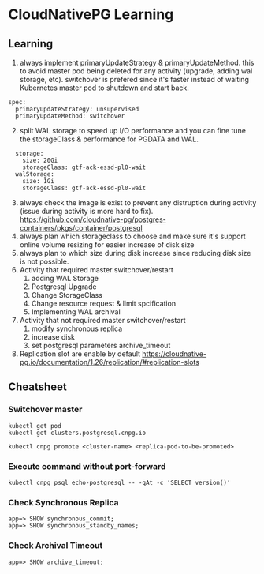# CloudNativePG Learning

## Learning
1. always implement primaryUpdateStrategy & primaryUpdateMethod. this to avoid master pod being deleted for any activity (upgrade, adding wal storage, etc). switchover is prefered since it's faster instead of waiting Kubernetes master pod to shutdown and start back.
```
spec:
  primaryUpdateStrategy: unsupervised
  primaryUpdateMethod: switchover
```
2. split WAL storage to speed up I/O performance and you can fine tune the storageClass & performance for PGDATA and WAL.
```
  storage:
    size: 20Gi
    storageClass: gtf-ack-essd-pl0-wait
  walStorage:
    size: 1Gi
    storageClass: gtf-ack-essd-pl0-wait
```
3. always check the image is exist to prevent any distruption during activity (issue during activity is more hard to fix). https://github.com/cloudnative-pg/postgres-containers/pkgs/container/postgresql
4. always plan which storageclass to choose and make sure it's support online volume resizing for easier increase of disk size
5. always plan to which size during disk increase since reducing disk size is not possible.
6. Activity that required master switchover/restart
   1. adding WAL Storage
   2. Postgresql Upgrade
   3. Change StorageClass
   4. Change resource request & limit spcification
   5. Implementing WAL archival
7. Activity that not required master switchover/restart
   1. modify synchronous replica
   2. increase disk
   3. set postgresql parameters archive_timeout
8. Replication slot are enable by default https://cloudnative-pg.io/documentation/1.26/replication/#replication-slots

## Cheatsheet

### Switchover master
```
kubectl get pod
kubectl get clusters.postgresql.cnpg.io

kubectl cnpg promote <cluster-name> <replica-pod-to-be-promoted>
```

### Execute command without port-forward
```
kubectl cnpg psql echo-postgresql -- -qAt -c 'SELECT version()'
```

### Check Synchronous Replica
```
app=> SHOW synchronous_commit;
app=> SHOW synchronous_standby_names;
```

### Check Archival Timeout
```
app=> SHOW archive_timeout;
```